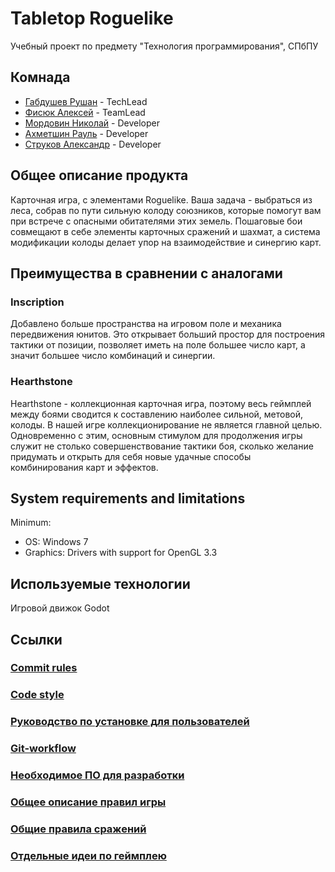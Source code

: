 # Tabletop Roguelike
Учебный проект по предмету "Технология программирования", СПбПУ

## Комнада
* [Габдушев Рушан](https://github.com/maloxit) - TechLead
* [Фисюк Алексей](https://github.com/ayu-f) - TeamLead
* [Мордовин Николай](https://github.com/MordovinNik) - Developer
* [Ахметшин Рауль](https://github.com/Enoras) - Developer
* [Струков Александр](https://github.com/lyphrowny) - Developer


## Общее описание продукта
Карточная игра, с элементами Roguelike.
Ваша задача - выбраться из леса, собрав по пути сильную колоду союзников, которые помогут вам при встрече с опасными обитателями этих земель.
Пошаговые бои совмещают в себе элементы карточных сражений и шахмат, а система модификации колоды делает упор на взаимодействие и синергию карт.

## Преимущества в сравнении с аналогами

### Inscription
Добавлено больше пространства на игровом поле и механика передвижения юнитов. Это открывает больший простор для построения тактики от позиции, позволяет иметь на поле большее число карт, а значит большее число комбинаций и синергии.

### Hearthstone
Hearthstone - коллекционная карточная игра, поэтому весь геймплей между боями сводится к составлению наиболее сильной, метовой, колоды. В нашей игре коллекционирование не является главной целью. Одновременно с этим, основным стимулом для продолжения игры служит не столько совершенствование тактики боя, сколько желание придумать и открыть для себя новые удачные способы комбинирования карт и эффектов.

## System requirements and limitations
Minimum:
* OS: Windows 7
* Graphics: Drivers with support for OpenGL 3.3

## Используемые технологии 
Игровой движок Godot

## Ссылки
### [Commit rules](docs/commit_rules.md)
### [Code style](https://docs.godotengine.org/en/stable/tutorials/scripting/gdscript/gdscript_styleguide.html)
### [Руководство по установке для пользователей](docs/installation_guide.md)
### [Git-workflow](docs/git_workfkow.md)
### [Необходимое ПО для разработки](docs/development_software_requirements.md)
### [Общее описание правил игры](docs/general_game_rules.md)
### [Общие правила сражений](docs/general_fight_rules.md)
### [Отдельные идеи по геймплею](docs/gameplay_ideas.md)
